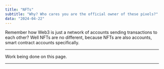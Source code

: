 ```yaml
---
title: "NFTs"
subtitle: "Why? Who cares you are the official owner of these pixels?"
data: "2024-04-22"
---
```


Remember how Web3 is just a network of accounts sending transactions to each other? Well
NFTs are no different, because NFTs are also accounts, smart contract accounts specifically.

---

Work being done on this page.

---
